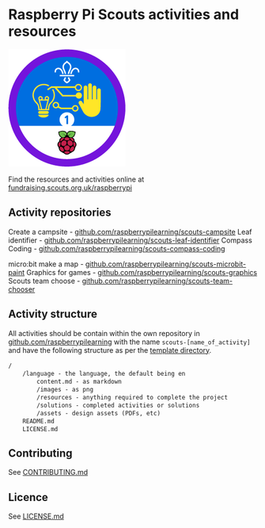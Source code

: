 # Raspberry Pi Scouts activities and resources 

![digital maker badge](digital-maker-badge.png)

Find the resources and activities online at [fundraising.scouts.org.uk/raspberrypi](https://fundraising.scouts.org.uk/raspberrypi)

## Activity repositories

Create a campsite - [github.com/raspberrypilearning/scouts-campsite](https://github.com/raspberrypilearning/scouts-campsite) 
Leaf identifier - [github.com/raspberrypilearning/scouts-leaf-identifier](https://github.com/raspberrypilearning/scouts-leaf-identifier)
Compass Coding - [github.com/raspberrypilearning/scouts-compass-coding](https://github.com/raspberrypilearning/scouts-compass-coding)


micro:bit make a map - [github.com/raspberrypilearning/scouts-microbit-paint](https://github.com/raspberrypilearning/scouts-microbit-paint)
Graphics for games - [github.com/raspberrypilearning/scouts-graphics](https://github.com/raspberrypilearning/scouts-graphics)
Scouts team choose - [github.com/raspberrypilearning/scouts-team-chooser](https://github.com/raspberrypilearning/scouts-team-chooser)

## Activity structure

All activities should be contain within the own repository in [github.com/raspberrypilearning](https://github.com/raspberrypilearning) with the name `scouts-[name_of_activity]` and have the following structure as per the [template directory](https://github.com/raspberrypilearning/scouts/tree/master/template).

```
/
    /language - the language, the default being en
        content.md - as markdown
        /images - as png
        /resources - anything required to complete the project
        /solutions - completed activities or solutions 
        /assets - design assets (PDFs, etc)
    README.md
    LICENSE.md
```

## Contributing
See [CONTRIBUTING.md](CONTRIBUTING.md)

## Licence
See [LICENSE.md](LICENSE.md)
